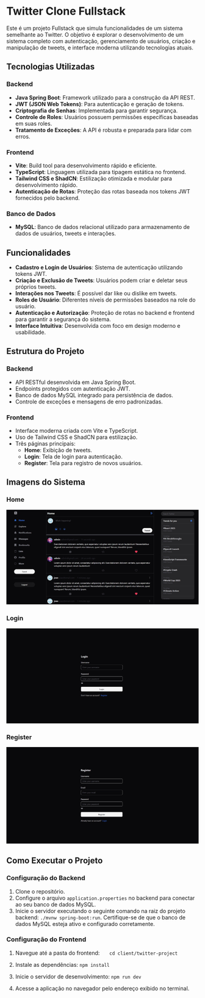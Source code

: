 # Twitter Clone Fullstack

Este é um projeto Fullstack que simula funcionalidades de um sistema semelhante ao Twitter. O objetivo é explorar o desenvolvimento de um sistema completo com autenticação, gerenciamento de usuários, criação e manipulação de tweets, e interface moderna utilizando tecnologias atuais.

## Tecnologias Utilizadas

### Backend

- **Java Spring Boot**: Framework utilizado para a construção da API REST.
- **JWT (JSON Web Tokens)**: Para autenticação e geração de tokens.
- **Criptografia de Senhas**: Implementada para garantir segurança.
- **Controle de Roles**: Usuários possuem permissões específicas baseadas em suas roles.
- **Tratamento de Exceções**: A API é robusta e preparada para lidar com erros.

### Frontend

- **Vite**: Build tool para desenvolvimento rápido e eficiente.
- **TypeScript**: Linguagem utilizada para tipagem estática no frontend.
- **Tailwind CSS e ShadCN**: Estilização otimizada e modular para desenvolvimento rápido.
- **Autenticação de Rotas**: Proteção das rotas baseada nos tokens JWT fornecidos pelo backend.

### Banco de Dados

- **MySQL**: Banco de dados relacional utilizado para armazenamento de dados de usuários, tweets e interações.

## Funcionalidades

- **Cadastro e Login de Usuários**: Sistema de autenticação utilizando tokens JWT.
- **Criação e Exclusão de Tweets**: Usuários podem criar e deletar seus próprios tweets.
- **Interações nos Tweets**: É possível dar like ou dislike em tweets.
- **Roles de Usuário**: Diferentes níveis de permissões baseados na role do usuário.
- **Autenticação e Autorização**: Proteção de rotas no backend e frontend para garantir a segurança do sistema.
- **Interface Intuitiva**: Desenvolvida com foco em design moderno e usabilidade.

## Estrutura do Projeto

### Backend

- API RESTful desenvolvida em Java Spring Boot.
- Endpoints protegidos com autenticação JWT.
- Banco de dados MySQL integrado para persistência de dados.
- Controle de exceções e mensagens de erro padronizadas.

### Frontend

- Interface moderna criada com Vite e TypeScript.
- Uso de Tailwind CSS e ShadCN para estilização.
- Três páginas principais:
  - **Home**: Exibição de tweets.
  - **Login**: Tela de login para autenticação.
  - **Register**: Tela para registro de novos usuários.

## Imagens do Sistema

### Home

![Home](./images/home.jpg)

### Login

![Login](./images/login.jpg)

### Register

![Register](./images/register.jpg)

## Como Executar o Projeto

### Configuração do Backend

1. Clone o repositório.
2. Configure o arquivo `application.properties` no backend para conectar ao seu banco de dados MySQL.
3. Inicie o servidor executando o seguinte comando na raiz do projeto backend:
   `./mvnw spring-boot:run`. Certifique-se de que o banco de dados MySQL esteja ativo e configurado corretamente.

### Configuração do Frontend

1. Navegue até a pasta do frontend:
   `   cd client/twitter-project`
2. Instale as dependências:
   `npm install`

3. Inicie o servidor de desenvolvimento:
   `npm run dev`

4. Acesse a aplicação no navegador pelo endereço exibido no terminal.
